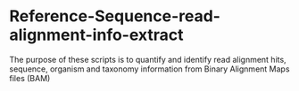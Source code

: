 # Reference-Sequence-read-alignment-info-extract
The purpose of these scripts is to quantify and identify read alignment hits, sequence, organism and taxonomy information from Binary Alignment Maps files (BAM)
